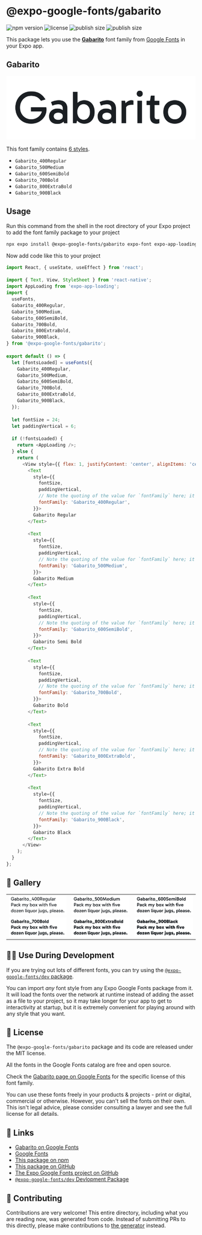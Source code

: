 # @expo-google-fonts/gabarito

![npm version](https://flat.badgen.net/npm/v/@expo-google-fonts/gabarito)
![license](https://flat.badgen.net/github/license/expo/google-fonts)
![publish size](https://flat.badgen.net/packagephobia/install/@expo-google-fonts/gabarito)
![publish size](https://flat.badgen.net/packagephobia/publish/@expo-google-fonts/gabarito)

This package lets you use the [**Gabarito**](https://fonts.google.com/specimen/Gabarito) font family from [Google Fonts](https://fonts.google.com/) in your Expo app.

## Gabarito

![Gabarito](./font-family.png)

This font family contains [6 styles](#-gallery).

- `Gabarito_400Regular`
- `Gabarito_500Medium`
- `Gabarito_600SemiBold`
- `Gabarito_700Bold`
- `Gabarito_800ExtraBold`
- `Gabarito_900Black`

## Usage

Run this command from the shell in the root directory of your Expo project to add the font family package to your project
```sh
npx expo install @expo-google-fonts/gabarito expo-font expo-app-loading
```

Now add code like this to your project
```js
import React, { useState, useEffect } from 'react';

import { Text, View, StyleSheet } from 'react-native';
import AppLoading from 'expo-app-loading';
import {
  useFonts,
  Gabarito_400Regular,
  Gabarito_500Medium,
  Gabarito_600SemiBold,
  Gabarito_700Bold,
  Gabarito_800ExtraBold,
  Gabarito_900Black,
} from '@expo-google-fonts/gabarito';

export default () => {
  let [fontsLoaded] = useFonts({
    Gabarito_400Regular,
    Gabarito_500Medium,
    Gabarito_600SemiBold,
    Gabarito_700Bold,
    Gabarito_800ExtraBold,
    Gabarito_900Black,
  });

  let fontSize = 24;
  let paddingVertical = 6;

  if (!fontsLoaded) {
    return <AppLoading />;
  } else {
    return (
      <View style={{ flex: 1, justifyContent: 'center', alignItems: 'center' }}>
        <Text
          style={{
            fontSize,
            paddingVertical,
            // Note the quoting of the value for `fontFamily` here; it expects a string!
            fontFamily: 'Gabarito_400Regular',
          }}>
          Gabarito Regular
        </Text>

        <Text
          style={{
            fontSize,
            paddingVertical,
            // Note the quoting of the value for `fontFamily` here; it expects a string!
            fontFamily: 'Gabarito_500Medium',
          }}>
          Gabarito Medium
        </Text>

        <Text
          style={{
            fontSize,
            paddingVertical,
            // Note the quoting of the value for `fontFamily` here; it expects a string!
            fontFamily: 'Gabarito_600SemiBold',
          }}>
          Gabarito Semi Bold
        </Text>

        <Text
          style={{
            fontSize,
            paddingVertical,
            // Note the quoting of the value for `fontFamily` here; it expects a string!
            fontFamily: 'Gabarito_700Bold',
          }}>
          Gabarito Bold
        </Text>

        <Text
          style={{
            fontSize,
            paddingVertical,
            // Note the quoting of the value for `fontFamily` here; it expects a string!
            fontFamily: 'Gabarito_800ExtraBold',
          }}>
          Gabarito Extra Bold
        </Text>

        <Text
          style={{
            fontSize,
            paddingVertical,
            // Note the quoting of the value for `fontFamily` here; it expects a string!
            fontFamily: 'Gabarito_900Black',
          }}>
          Gabarito Black
        </Text>
      </View>
    );
  }
};

```

## 🔡 Gallery


||||
|-|-|-|
|![Gabarito_400Regular](./Gabarito_400Regular.ttf.png)|![Gabarito_500Medium](./Gabarito_500Medium.ttf.png)|![Gabarito_600SemiBold](./Gabarito_600SemiBold.ttf.png)||
|![Gabarito_700Bold](./Gabarito_700Bold.ttf.png)|![Gabarito_800ExtraBold](./Gabarito_800ExtraBold.ttf.png)|![Gabarito_900Black](./Gabarito_900Black.ttf.png)||


## 👩‍💻 Use During Development

If you are trying out lots of different fonts, you can try using the [`@expo-google-fonts/dev` package](https://github.com/expo/google-fonts/tree/master/font-packages/dev#readme).

You can import *any* font style from any Expo Google Fonts package from it. It will load the fonts
over the network at runtime instead of adding the asset as a file to your project, so it may take longer
for your app to get to interactivity at startup, but it is extremely convenient
for playing around with any style that you want.

## 📖 License

The `@expo-google-fonts/gabarito` package and its code are released under the MIT license.

All the fonts in the Google Fonts catalog are free and open source.

Check the [Gabarito page on Google Fonts](https://fonts.google.com/specimen/Gabarito) for the specific license of this font family.

You can use these fonts freely in your products & projects - print or digital, commercial or otherwise. However, you can't sell the fonts on their own. This isn't legal advice, please consider consulting a lawyer and see the full license for all details.

## 🔗 Links

- [Gabarito on Google Fonts](https://fonts.google.com/specimen/Gabarito)
- [Google Fonts](https://fonts.google.com/)
- [This package on npm](https://www.npmjs.com/package/@expo-google-fonts/gabarito)
- [This package on GitHub](https://github.com/expo/google-fonts/tree/master/font-packages/gabarito)
- [The Expo Google Fonts project on GitHub](https://github.com/expo/google-fonts)
- [`@expo-google-fonts/dev` Devlopment Package](https://github.com/expo/google-fonts/tree/master/font-packages/dev)

## 🤝 Contributing

Contributions are very welcome! This entire directory, including what you are reading now, was generated from code. Instead of submitting PRs to this directly, please make contributions to [the generator](https://github.com/expo/google-fonts/tree/master/packages/generator) instead.
